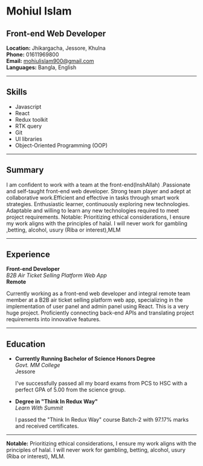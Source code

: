 # Mohiul Islam
## Front-end Web Developer

**Location:** Jhikargacha, Jessore, Khulna  
**Phone:** 01611969800  
**Email:** mohiulislam900@gmail.com  
**Languages:** Bangla, English

---

## Skills
- Javascript
- React
- Redux toolkit
- RTK query
- Git
- UI libraries
- Object-Oriented Programming (OOP)

---

## Summary

I am confident to work with a team at the front-end(InshAllah) .Passionate and self-taught front-end web developer. Strong team player and adept at collaborative work.Efficient and effective in tasks through smart work strategies. Enthusiastic learner, continuously exploring new technologies. Adaptable and willing to learn any new technologies required to meet project requirements. Notable: Prioritizing ethical considerations, I ensure my work aligns with the principles of halal. I will never work for gambling ,betting, alcohol, usury (Riba or interest),MLM

---

## Experience

**Front-end Developer**  
*B2B Air Ticket Selling Platform Web App*  
**Remote**  

Currently working as a front-end web developer and integral remote team member at a B2B air ticket selling platform web app, specializing in the implementation of user panel and admin panel using React. This is a very huge project. Proficiently connecting back-end APIs and translating project requirements into innovative features.

---

## Education

- **Currently Running Bachelor of Science Honors Degree**  
  *Govt. MM College*  
  Jessore  

  I've successfully passed all my board exams from PCS to HSC with a perfect GPA of 5.00 from the science group.

- **Degree in "Think In Redux Way"**  
  *Learn With Summit*  

  I passed the "Think In Redux Way" course Batch-2 with 97.17% marks and received certificates.

---

**Notable:** Prioritizing ethical considerations, I ensure my work aligns with the principles of halal. I will never work for gambling, betting, alcohol, usury (Riba or interest), MLM.
